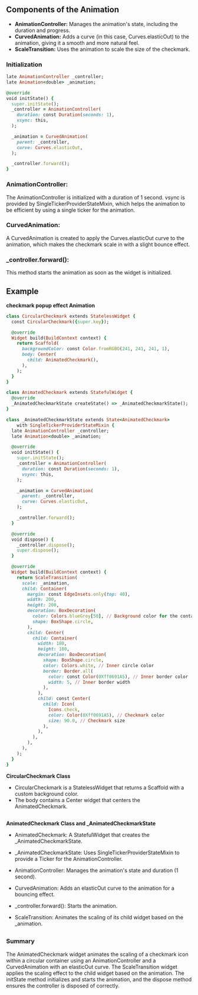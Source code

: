 ## Components of the Animation
- **AnimationController:** Manages the animation's state, including the duration and progress.
- **CurvedAnimation:** Adds a curve (in this case, Curves.elasticOut) to the animation, giving it a smooth and more natural feel.
- **ScaleTransition:** Uses the animation to scale the size of the checkmark.

### Initialization
```ruby
late AnimationController _controller;
late Animation<double> _animation;

@override
void initState() {
  super.initState();
  _controller = AnimationController(
    duration: const Duration(seconds: 1),
    vsync: this,
  );

  _animation = CurvedAnimation(
    parent: _controller,
    curve: Curves.elasticOut,
  );

  _controller.forward();
}

```

### AnimationController:
The AnimationController is initialized with a duration of 1 second.
vsync is provided by SingleTickerProviderStateMixin, which helps the animation to be efficient by using a single ticker for the animation.
### CurvedAnimation:
A CurvedAnimation is created to apply the Curves.elasticOut curve to the animation, which makes the checkmark scale in with a slight bounce effect.
### _controller.forward():

This method starts the animation as soon as the widget is initialized.




## Example 
**checkmark popup effect Animation**
```ruby
class CircularCheckmark extends StatelessWidget {
  const CircularCheckmark({super.key});

  @override
  Widget build(BuildContext context) {
    return Scaffold(
      backgroundColor: const Color.fromRGBO(241, 241, 241, 1), 
      body: Center(
        child: AnimatedCheckmark(),
      ),
    );
  }
}

class AnimatedCheckmark extends StatefulWidget {
  @override
  _AnimatedCheckmarkState createState() => _AnimatedCheckmarkState();
}

class _AnimatedCheckmarkState extends State<AnimatedCheckmark>
    with SingleTickerProviderStateMixin {
  late AnimationController _controller;
  late Animation<double> _animation;

  @override
  void initState() {
    super.initState();
    _controller = AnimationController(
      duration: const Duration(seconds: 1),
      vsync: this,
    );

    _animation = CurvedAnimation(
      parent: _controller,
      curve: Curves.elasticOut,
    );

    _controller.forward();
  }

  @override
  void dispose() {
    _controller.dispose();
    super.dispose();
  }

  @override
  Widget build(BuildContext context) {
    return ScaleTransition(
      scale: _animation,
      child: Container(
        margin: const EdgeInsets.only(top: 40),
        width: 200,
        height: 200,
        decoration: BoxDecoration(
          color: Colors.blueGrey[50], // Background color for the container
          shape: BoxShape.circle,
        ),
        child: Center(
          child: Container(
            width: 180,
            height: 180,
            decoration: BoxDecoration(
              shape: BoxShape.circle,
              color: Colors.white, // Inner circle color
              border: Border.all(
                color: const Color(0Xff0691A5), // Inner border color
                width: 5, // Inner border width
              ),
            ),
            child: const Center(
              child: Icon(
                Icons.check,
                color: Color(0Xff0691A5), // Checkmark color
                size: 90.0, // Checkmark size
              ),
            ),
          ),
        ),
      ),
    );
  }
}


```

**CircularCheckmark Class**
- CircularCheckmark is a StatelessWidget that returns a Scaffold with a custom background color.
- The body contains a Center widget that centers the AnimatedCheckmark.

## 

**AnimatedCheckmark Class and _AnimatedCheckmarkState**

- AnimatedCheckmark: A StatefulWidget that creates the _AnimatedCheckmarkState.

- _AnimatedCheckmarkState: Uses SingleTickerProviderStateMixin to provide a Ticker for the AnimationController.

- AnimationController: Manages the animation's state and duration (1 second).
- CurvedAnimation: Adds an elasticOut curve to the animation for a bouncing effect.
- _controller.forward(): Starts the animation.
- ScaleTransition: Animates the scaling of its child widget based on the _animation.
##
### Summary
The AnimatedCheckmark widget animates the scaling of a checkmark icon within a circular container using an AnimationController and a CurvedAnimation with an elasticOut curve.
The ScaleTransition widget applies the scaling effect to the child widget based on the animation.
The initState method initializes and starts the animation, and the dispose method ensures the controller is disposed of correctly.






